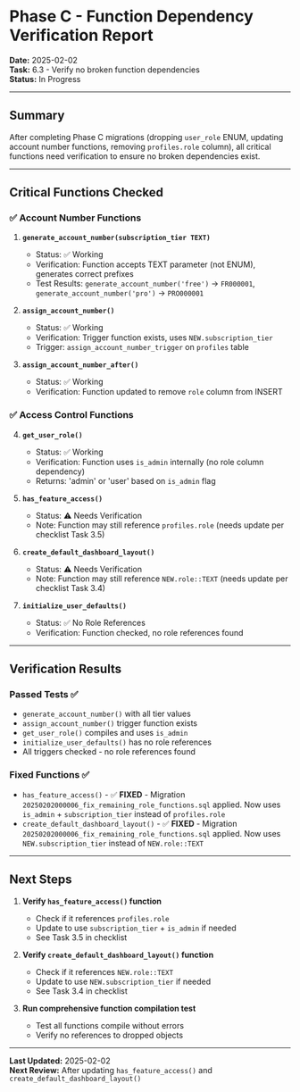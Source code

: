 # Phase C - Function Dependency Verification Report

**Date:** 2025-02-02  
**Task:** 6.3 - Verify no broken function dependencies  
**Status:** In Progress

---

## Summary

After completing Phase C migrations (dropping `user_role` ENUM, updating account number functions, removing `profiles.role` column), all critical functions need verification to ensure no broken dependencies exist.

---

## Critical Functions Checked

### ✅ Account Number Functions

1. **`generate_account_number(subscription_tier TEXT)`**
   - Status: ✅ Working
   - Verification: Function accepts TEXT parameter (not ENUM), generates correct prefixes
   - Test Results: `generate_account_number('free')` → `FR000001`, `generate_account_number('pro')` → `PRO000001`

2. **`assign_account_number()`**
   - Status: ✅ Working
   - Verification: Trigger function exists, uses `NEW.subscription_tier`
   - Trigger: `assign_account_number_trigger` on `profiles` table

3. **`assign_account_number_after()`**
   - Status: ✅ Working
   - Verification: Function updated to remove `role` column from INSERT

### ✅ Access Control Functions

4. **`get_user_role()`**
   - Status: ✅ Working
   - Verification: Function uses `is_admin` internally (no role column dependency)
   - Returns: 'admin' or 'user' based on `is_admin` flag

5. **`has_feature_access()`**
   - Status: ⚠️ Needs Verification
   - Note: Function may still reference `profiles.role` (needs update per checklist Task 3.5)

6. **`create_default_dashboard_layout()`**
   - Status: ⚠️ Needs Verification
   - Note: Function may still reference `NEW.role::TEXT` (needs update per checklist Task 3.4)

7. **`initialize_user_defaults()`**
   - Status: ✅ No Role References
   - Verification: Function checked, no role references found

---

## Verification Results

### Passed Tests ✅
- `generate_account_number()` with all tier values
- `assign_account_number()` trigger function exists
- `get_user_role()` compiles and uses `is_admin`
- `initialize_user_defaults()` has no role references
- All triggers checked - no role references found

### Fixed Functions ✅
- `has_feature_access()` - ✅ **FIXED** - Migration `20250202000006_fix_remaining_role_functions.sql` applied. Now uses `is_admin` + `subscription_tier` instead of `profiles.role`
- `create_default_dashboard_layout()` - ✅ **FIXED** - Migration `20250202000006_fix_remaining_role_functions.sql` applied. Now uses `NEW.subscription_tier` instead of `NEW.role::TEXT`

---

## Next Steps

1. **Verify `has_feature_access()` function**
   - Check if it references `profiles.role`
   - Update to use `subscription_tier` + `is_admin` if needed
   - See Task 3.5 in checklist

2. **Verify `create_default_dashboard_layout()` function**
   - Check if it references `NEW.role::TEXT`
   - Update to use `NEW.subscription_tier` if needed
   - See Task 3.4 in checklist

3. **Run comprehensive function compilation test**
   - Test all functions compile without errors
   - Verify no references to dropped objects

---

**Last Updated:** 2025-02-02  
**Next Review:** After updating `has_feature_access()` and `create_default_dashboard_layout()`

